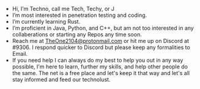 - Hi, I’m Techno, call me Tech, Techy, or J
- I’m most interested in penetration testing and coding. 
- I’m currently learning Rust.
- I’m proficient in Java, Python, and C++, but am not too interested in any collaberations or starting any Repos any time soon.
- Reach me at TheOne2104@protonmail.com or hit me up on Discord at #9306. I respond quicker to Discord but please keep any formalities to Email.
- If you need help I can always do my best to help you out in any way possible, I'm here to learn, further my skills, and help other people do the same. The net is a free place and let's keep it that way and let's all stay informed and feed our technolust. 
<!---
TechnoDance/TechnoDance is a ✨ special ✨ repository because its `README.md` (this file) appears on your GitHub profile.
You can click the Preview link to take a look at your changes.
--->
<!---
- My main email is jkeiben6306@gmail.com, but please stay to Proton or geekotech405@gmail.com
--->
